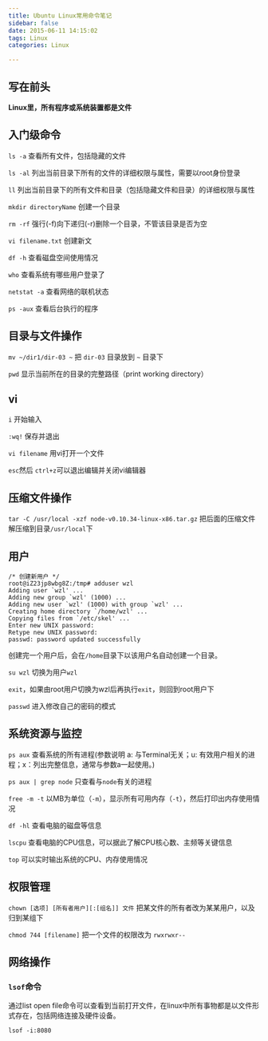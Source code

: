 ```yaml
---
title: Ubuntu Linux常用命令笔记
sidebar: false
date: 2015-06-11 14:15:02
tags: Linux
categories: Linux

---
```


## 写在前头
__Linux里，所有程序或系统装置都是文件__

<!-- more -->
## 入门级命令

`ls -a`  查看所有文件，包括隐藏的文件

`ls -al`  列出当前目录下所有的文件的详细权限与属性，需要以root身份登录

`ll`  列出当前目录下的所有文件和目录（包括隐藏文件和目录）的详细权限与属性

`mkdir directoryName`  创建一个目录

`rm -rf`  强行(-f)向下递归(-r)删除一个目录，不管该目录是否为空
 
`vi filename.txt`  创建新文

`df -h`  查看磁盘空间使用情况

`who` 查看系统有哪些用户登录了

`netstat -a`  查看网络的联机状态

`ps -aux`  查看后台执行的程序

## 目录与文件操作

`mv ~/dir1/dir-03 ~` 把 `dir-03` 目录放到 `~` 目录下

`pwd` 显示当前所在的目录的完整路径（print working directory）

## vi
`i` 开始输入

`:wq!`  保存并退出

`vi filename`  用vi打开一个文件

`esc`然后 `ctrl+z`可以退出编辑并关闭vi编辑器

## 压缩文件操作

`tar -C /usr/local -xzf node-v0.10.34-linux-x86.tar.gz` 把后面的压缩文件解压缩到目录`/usr/local`下

## 用户

```
/* 创建新用户 */
root@iZ23jp8wbg8Z:/tmp# adduser wzl
Adding user `wzl' ...
Adding new group `wzl' (1000) ...
Adding new user `wzl' (1000) with group `wzl' ...
Creating home directory `/home/wzl' ...
Copying files from `/etc/skel' ...
Enter new UNIX password:
Retype new UNIX password:
passwd: password updated successfully
```

创建完一个用户后，会在`/home`目录下以该用户名自动创建一个目录。

`su wzl`  切换为用户`wzl`

`exit`，如果由root用户切换为wzl后再执行`exit`，则回到root用户下

`passwd` 进入修改自己的密码的模式

## 系统资源与监控

`ps aux`  查看系统的所有进程(参数说明 a: 与Terminal无关；u: 有效用户相关的进程；x：列出完整信息，通常与参数a一起使用。)

`ps aux | grep node`  只查看与`node`有关的进程

`free -m -t`  以MB为单位（`-m`），显示所有可用内存（`-t`），然后打印出内存使用情况

`df -hl`  查看电脑的磁盘等信息

`lscpu`  查看电脑的CPU信息，可以据此了解CPU核心数、主频等关键信息

`top`  可以实时输出系统的CPU、内存使用情况

## 权限管理

`chown [选项] [所有者用户][:[组名]] 文件`  把某文件的所有者改为某某用户，以及归到某组下

`chmod 744 [filename]`  把一个文件的权限改为 `rwxrwxr--`

## 网络操作

### `lsof`命令
通过list open file命令可以查看到当前打开文件，在linux中所有事物都是以文件形式存在，包括网络连接及硬件设备。

```
lsof -i:8080
```
